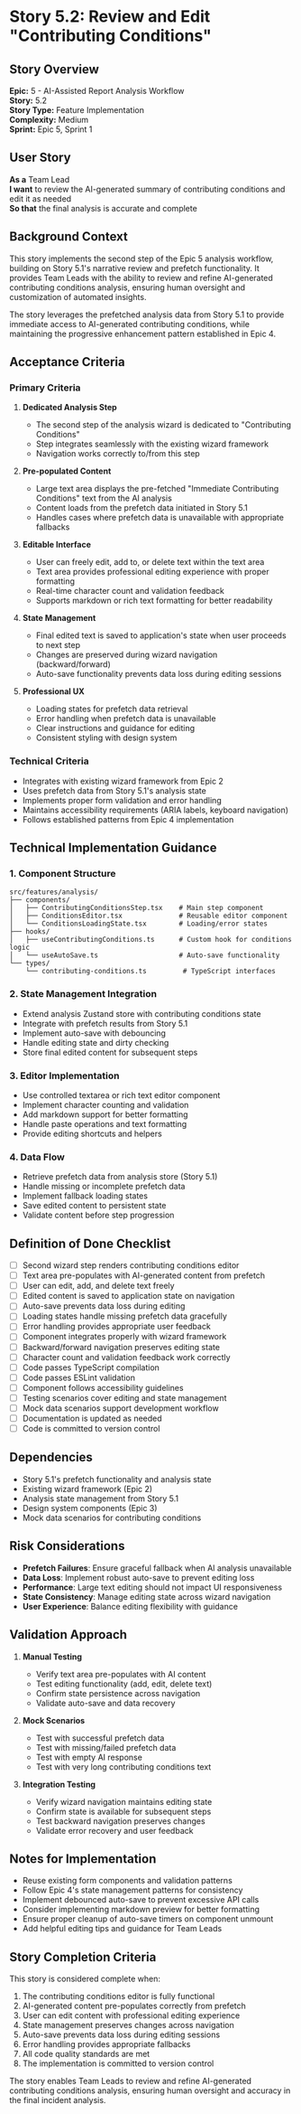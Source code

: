 # Story 5.2: Review and Edit "Contributing Conditions"

## Story Overview
**Epic:** 5 - AI-Assisted Report Analysis Workflow  
**Story:** 5.2  
**Story Type:** Feature Implementation  
**Complexity:** Medium  
**Sprint:** Epic 5, Sprint 1

## User Story
**As a** Team Lead  
**I want** to review the AI-generated summary of contributing conditions and edit it as needed  
**So that** the final analysis is accurate and complete

## Background Context
This story implements the second step of the Epic 5 analysis workflow, building on Story 5.1's narrative review and prefetch functionality. It provides Team Leads with the ability to review and refine AI-generated contributing conditions analysis, ensuring human oversight and customization of automated insights.

The story leverages the prefetched analysis data from Story 5.1 to provide immediate access to AI-generated contributing conditions, while maintaining the progressive enhancement pattern established in Epic 4.

## Acceptance Criteria

### Primary Criteria
1. **Dedicated Analysis Step**
   - The second step of the analysis wizard is dedicated to "Contributing Conditions"
   - Step integrates seamlessly with the existing wizard framework
   - Navigation works correctly to/from this step

2. **Pre-populated Content**
   - Large text area displays the pre-fetched "Immediate Contributing Conditions" text from the AI analysis
   - Content loads from the prefetch data initiated in Story 5.1
   - Handles cases where prefetch data is unavailable with appropriate fallbacks

3. **Editable Interface**
   - User can freely edit, add to, or delete text within the text area
   - Text area provides professional editing experience with proper formatting
   - Real-time character count and validation feedback
   - Supports markdown or rich text formatting for better readability

4. **State Management**
   - Final edited text is saved to application's state when user proceeds to next step
   - Changes are preserved during wizard navigation (backward/forward)
   - Auto-save functionality prevents data loss during editing sessions

5. **Professional UX**
   - Loading states for prefetch data retrieval
   - Error handling when prefetch data is unavailable
   - Clear instructions and guidance for editing
   - Consistent styling with design system

### Technical Criteria
- Integrates with existing wizard framework from Epic 2
- Uses prefetch data from Story 5.1's analysis state
- Implements proper form validation and error handling
- Maintains accessibility requirements (ARIA labels, keyboard navigation)
- Follows established patterns from Epic 4 implementation

## Technical Implementation Guidance

### 1. Component Structure
```
src/features/analysis/
├── components/
│   ├── ContributingConditionsStep.tsx    # Main step component
│   ├── ConditionsEditor.tsx              # Reusable editor component
│   └── ConditionsLoadingState.tsx        # Loading/error states
├── hooks/
│   ├── useContributingConditions.ts      # Custom hook for conditions logic
│   └── useAutoSave.ts                    # Auto-save functionality
└── types/
    └── contributing-conditions.ts         # TypeScript interfaces
```

### 2. State Management Integration
- Extend analysis Zustand store with contributing conditions state
- Integrate with prefetch results from Story 5.1
- Implement auto-save with debouncing
- Handle editing state and dirty checking
- Store final edited content for subsequent steps

### 3. Editor Implementation
- Use controlled textarea or rich text editor component
- Implement character counting and validation
- Add markdown support for better formatting
- Handle paste operations and text formatting
- Provide editing shortcuts and helpers

### 4. Data Flow
- Retrieve prefetch data from analysis store (Story 5.1)
- Handle missing or incomplete prefetch data
- Implement fallback loading states
- Save edited content to persistent state
- Validate content before step progression

## Definition of Done Checklist
- [ ] Second wizard step renders contributing conditions editor
- [ ] Text area pre-populates with AI-generated content from prefetch
- [ ] User can edit, add, and delete text freely
- [ ] Edited content is saved to application state on navigation
- [ ] Auto-save prevents data loss during editing
- [ ] Loading states handle missing prefetch data gracefully
- [ ] Error handling provides appropriate user feedback
- [ ] Component integrates properly with wizard framework
- [ ] Backward/forward navigation preserves editing state
- [ ] Character count and validation feedback work correctly
- [ ] Code passes TypeScript compilation
- [ ] Code passes ESLint validation
- [ ] Component follows accessibility guidelines
- [ ] Testing scenarios cover editing and state management
- [ ] Mock data scenarios support development workflow
- [ ] Documentation is updated as needed
- [ ] Code is committed to version control

## Dependencies
- Story 5.1's prefetch functionality and analysis state
- Existing wizard framework (Epic 2)
- Analysis state management from Story 5.1
- Design system components (Epic 3)
- Mock data scenarios for contributing conditions

## Risk Considerations
- **Prefetch Failures**: Ensure graceful fallback when AI analysis unavailable
- **Data Loss**: Implement robust auto-save to prevent editing loss
- **Performance**: Large text editing should not impact UI responsiveness
- **State Consistency**: Manage editing state across wizard navigation
- **User Experience**: Balance editing flexibility with guidance

## Validation Approach
1. **Manual Testing**
   - Verify text area pre-populates with AI content
   - Test editing functionality (add, edit, delete text)
   - Confirm state persistence across navigation
   - Validate auto-save and data recovery

2. **Mock Scenarios**
   - Test with successful prefetch data
   - Test with missing/failed prefetch data
   - Test with empty AI response
   - Test with very long contributing conditions text

3. **Integration Testing**
   - Verify wizard navigation maintains editing state
   - Confirm state is available for subsequent steps
   - Test backward navigation preserves changes
   - Validate error recovery and user feedback

## Notes for Implementation
- Reuse existing form components and validation patterns
- Follow Epic 4's state management patterns for consistency
- Implement debounced auto-save to prevent excessive API calls
- Consider implementing markdown preview for better formatting
- Ensure proper cleanup of auto-save timers on component unmount
- Add helpful editing tips and guidance for Team Leads

## Story Completion Criteria
This story is considered complete when:
1. The contributing conditions editor is fully functional
2. AI-generated content pre-populates correctly from prefetch
3. User can edit content with professional editing experience
4. State management preserves changes across navigation
5. Auto-save prevents data loss during editing sessions
6. Error handling provides appropriate fallbacks
7. All code quality standards are met
8. The implementation is committed to version control

The story enables Team Leads to review and refine AI-generated contributing conditions analysis, ensuring human oversight and accuracy in the final incident analysis.
